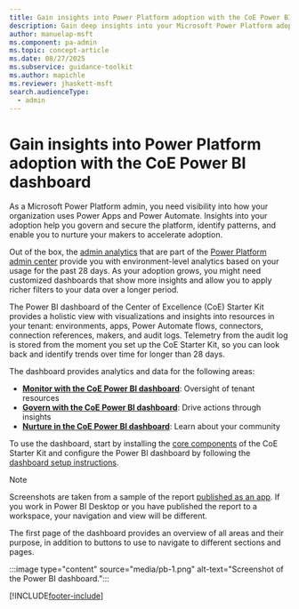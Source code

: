 ```yaml
---
title: Gain insights into Power Platform adoption with the CoE Power BI dashboard
description: Gain deep insights into your Microsoft Power Platform adoption with the CoE Power BI dashboard and analyze adoption, monitor resources, and nurture makers.
author: manuelap-msft
ms.component: pa-admin
ms.topic: concept-article
ms.date: 08/27/2025
ms.subservice: guidance-toolkit
ms.author: mapichle
ms.reviewer: jhaskett-msft
search.audienceType: 
  - admin
---
```

# Gain insights into Power Platform adoption with the CoE Power BI dashboard

As a Microsoft Power Platform admin, you need visibility into how your organization uses Power Apps and Power Automate. Insights into your adoption help you govern and secure the platform, identify patterns, and enable you to nurture your makers to accelerate adoption.

Out of the box, the [admin analytics](../../admin/analytics-powerapps.md) that are part of the [Power Platform admin center](https://aka.ms/ppac) provide you with environment-level analytics based on your usage for the past 28 days. As your adoption grows, you might need customized dashboards that show more insights and allow you to apply richer filters to your data over a longer period.

The Power BI dashboard of the Center of Excellence (CoE) Starter Kit provides a holistic view with visualizations and insights into resources in your tenant: environments, apps, Power Automate flows, connectors, connection references, makers, and audit logs. Telemetry from the audit log is stored from the moment you set up the CoE Starter Kit, so you can look back and identify trends over time for longer than 28 days.

The dashboard provides analytics and data for the following areas:

- [**Monitor with the CoE Power BI dashboard**](power-bi-monitor.md): Oversight of tenant resources
- [**Govern with the CoE Power BI dashboard**](power-bi-govern.md): Drive actions through insights
- [**Nurture in the CoE Power BI dashboard**](power-bi-nurture.md): Learn about your community

To use the dashboard, start by installing the [core components](setup-core-components.md) of the CoE Starter Kit and configure the Power BI dashboard by following the [dashboard setup instructions](setup-powerbi.md).

>[!NOTE]
>Screenshots are taken from a sample of the report [published as an app](/power-bi/collaborate-share/service-create-distribute-apps). If you work in Power BI Desktop or you have published the report to a workspace, your navigation and view will be different.

The first page of the dashboard provides an overview of all areas and their purpose, in addition to buttons to use to navigate to different sections and pages.

:::image type="content" source="media/pb-1.png" alt-text="Screenshot of the Power BI dashboard.":::

[!INCLUDE[footer-include](../../includes/footer-banner.md)]
